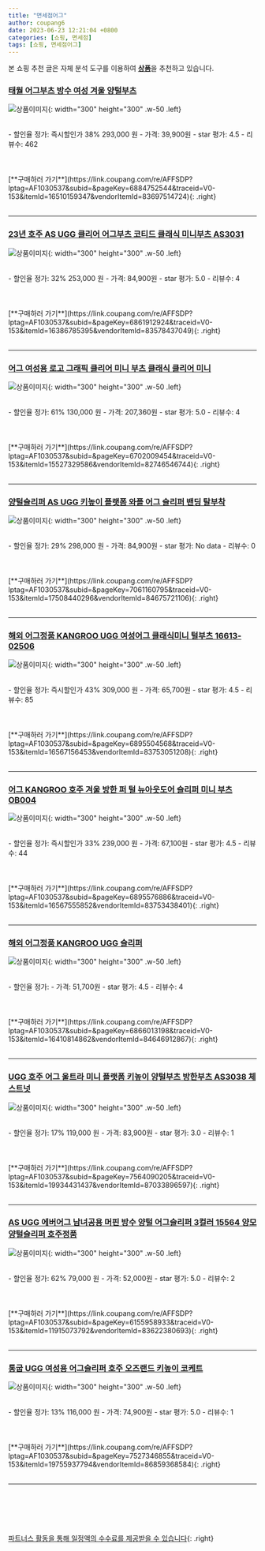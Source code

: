 ```yaml
---
title: "면세점어그"
author: coupang6
date: 2023-06-23 12:21:04 +0800
categories: [쇼핑, 면세점]
tags: [쇼핑, 면세점어그]
---
```


본 쇼핑 추천 글은 자체 분석 도구를 이용하여 [**상품**](https://link.coupang.com/a/bao1ui)을 추천하고 있습니다.

### [태월 어그부츠 방수 여성 겨울 양털부츠](https://link.coupang.com/re/AFFSDP?lptag=AF1030537&subid=&pageKey=6884752544&traceid=V0-153&itemId=16510159347&vendorItemId=83697514724)

![상품이미지](https://thumbnail6.coupangcdn.com/thumbnails/remote/230x230ex/image/vendor_inventory/9df1/aa85c073bb3d470adecf9e57018f7e0db974d27726bea8972545507bba2c.jpg){: width="300" height="300" .w-50 .left}


<br>
- 할인율 정가: 즉시할인가 38%  293,000   원
- 가격: 39,900원
- star 평가: 4.5
- 리뷰수: 462
<br>
<br>
<br>
<br>
[**구매하러 가기**](https://link.coupang.com/re/AFFSDP?lptag=AF1030537&subid=&pageKey=6884752544&traceid=V0-153&itemId=16510159347&vendorItemId=83697514724){: .right}
<br>
<br>

---

### [23년 호주 AS UGG 클리어 어그부츠 코티드 클래식 미니부츠 AS3031](https://link.coupang.com/re/AFFSDP?lptag=AF1030537&subid=&pageKey=6861912924&traceid=V0-153&itemId=16386785395&vendorItemId=83578437049)

![상품이미지](https://thumbnail7.coupangcdn.com/thumbnails/remote/230x230ex/image/vendor_inventory/5b56/ca125f53a74d0752a995ea83ce59afbd775a27a44459b9bc3a18838e0477.jpg){: width="300" height="300" .w-50 .left}


<br>
- 할인율 정가: 32%  253,000   원
- 가격: 84,900원
- star 평가: 5.0
- 리뷰수: 4
<br>
<br>
<br>
<br>
[**구매하러 가기**](https://link.coupang.com/re/AFFSDP?lptag=AF1030537&subid=&pageKey=6861912924&traceid=V0-153&itemId=16386785395&vendorItemId=83578437049){: .right}
<br>
<br>

---

### [어그 여성용 로고 그래픽 클리어 미니 부츠 클래식 클리어 미니](https://link.coupang.com/re/AFFSDP?lptag=AF1030537&subid=&pageKey=6702009454&traceid=V0-153&itemId=15527329586&vendorItemId=82746546744)

![상품이미지](https://thumbnail9.coupangcdn.com/thumbnails/remote/230x230ex/image/retail/images/3956985738220604-5c7b0213-61dc-4533-bcd7-f0c678eff875.jpg){: width="300" height="300" .w-50 .left}


<br>
- 할인율 정가: 61%  130,000   원
- 가격: 207,360원
- star 평가: 5.0
- 리뷰수: 4
<br>
<br>
<br>
<br>
[**구매하러 가기**](https://link.coupang.com/re/AFFSDP?lptag=AF1030537&subid=&pageKey=6702009454&traceid=V0-153&itemId=15527329586&vendorItemId=82746546744){: .right}
<br>
<br>

---

### [양털슬리퍼 AS UGG 키높이 플랫폼 와플 어그 슬리퍼 밴딩 탈부착](https://link.coupang.com/re/AFFSDP?lptag=AF1030537&subid=&pageKey=7061160795&traceid=V0-153&itemId=17508440296&vendorItemId=84675721106)

![상품이미지](https://thumbnail10.coupangcdn.com/thumbnails/remote/230x230ex/image/vendor_inventory/c90e/b7d4b7ec141e2a6bbe16c12e1a8c297927eda1a25e07ca0d9030a3378b03.jpg){: width="300" height="300" .w-50 .left}


<br>
- 할인율 정가: 29%  298,000   원
- 가격: 84,900원
- star 평가: No data
- 리뷰수: 0
<br>
<br>
<br>
<br>
[**구매하러 가기**](https://link.coupang.com/re/AFFSDP?lptag=AF1030537&subid=&pageKey=7061160795&traceid=V0-153&itemId=17508440296&vendorItemId=84675721106){: .right}
<br>
<br>

---

### [해외 어그정품 KANGROO UGG 여성어그 클래식미니 털부츠 16613-02506](https://link.coupang.com/re/AFFSDP?lptag=AF1030537&subid=&pageKey=6895504568&traceid=V0-153&itemId=16567156453&vendorItemId=83753051208)

![상품이미지](https://thumbnail6.coupangcdn.com/thumbnails/remote/230x230ex/image/vendor_inventory/b880/2bb4c5edf5247fd6d6336e57b79a2e7ab85eedf1bbfc9a32748a2ffe9cc0.jpg){: width="300" height="300" .w-50 .left}


<br>
- 할인율 정가: 즉시할인가 43%  309,000   원
- 가격: 65,700원
- star 평가: 4.5
- 리뷰수: 85
<br>
<br>
<br>
<br>
[**구매하러 가기**](https://link.coupang.com/re/AFFSDP?lptag=AF1030537&subid=&pageKey=6895504568&traceid=V0-153&itemId=16567156453&vendorItemId=83753051208){: .right}
<br>
<br>

---

### [어그 KANGROO 호주 겨울 방한 퍼 털 뉴아웃도어 슬리퍼 미니 부츠 OB004](https://link.coupang.com/re/AFFSDP?lptag=AF1030537&subid=&pageKey=6895576886&traceid=V0-153&itemId=16567555852&vendorItemId=83753438401)

![상품이미지](https://thumbnail6.coupangcdn.com/thumbnails/remote/230x230ex/image/vendor_inventory/1f08/56b21e80a2aa871aebd4b9d96fffe2f9aeb84252c1ab7b91b4775386e0eb.jpg){: width="300" height="300" .w-50 .left}


<br>
- 할인율 정가: 즉시할인가 33%  239,000   원
- 가격: 67,100원
- star 평가: 4.5
- 리뷰수: 44
<br>
<br>
<br>
<br>
[**구매하러 가기**](https://link.coupang.com/re/AFFSDP?lptag=AF1030537&subid=&pageKey=6895576886&traceid=V0-153&itemId=16567555852&vendorItemId=83753438401){: .right}
<br>
<br>

---

### [해외 어그정품 KANGROO UGG 슬리퍼](https://link.coupang.com/re/AFFSDP?lptag=AF1030537&subid=&pageKey=6866013198&traceid=V0-153&itemId=16410814862&vendorItemId=84646912867)

![상품이미지](https://thumbnail8.coupangcdn.com/thumbnails/remote/230x230ex/image/vendor_inventory/8f2e/d095c58e1d8ade3d7b7f1afd1fe13fbc8157841e6225d28291292e1c72c9.jpg){: width="300" height="300" .w-50 .left}


<br>
- 할인율 정가: 
- 가격: 51,700원
- star 평가: 4.5
- 리뷰수: 4
<br>
<br>
<br>
<br>
[**구매하러 가기**](https://link.coupang.com/re/AFFSDP?lptag=AF1030537&subid=&pageKey=6866013198&traceid=V0-153&itemId=16410814862&vendorItemId=84646912867){: .right}
<br>
<br>

---

### [UGG 호주 어그 울트라 미니 플랫폼 키높이 양털부츠 방한부츠 AS3038 체스트넛](https://link.coupang.com/re/AFFSDP?lptag=AF1030537&subid=&pageKey=7564090205&traceid=V0-153&itemId=19934431437&vendorItemId=87033896597)

![상품이미지](https://thumbnail6.coupangcdn.com/thumbnails/remote/230x230ex/image/vendor_inventory/d3b8/36c8cc4cfcae44867b0e7fce5d6e9ab875a033b61950d490bd041e441c03.png){: width="300" height="300" .w-50 .left}


<br>
- 할인율 정가: 17%  119,000   원
- 가격: 83,900원
- star 평가: 3.0
- 리뷰수: 1
<br>
<br>
<br>
<br>
[**구매하러 가기**](https://link.coupang.com/re/AFFSDP?lptag=AF1030537&subid=&pageKey=7564090205&traceid=V0-153&itemId=19934431437&vendorItemId=87033896597){: .right}
<br>
<br>

---

### [AS UGG 에버어그 남녀공용 머핀 방수 양털 어그슬리퍼 3컬러 15564 양모 양털슬리퍼 호주정품](https://link.coupang.com/re/AFFSDP?lptag=AF1030537&subid=&pageKey=6155958933&traceid=V0-153&itemId=11915073792&vendorItemId=83622380693)

![상품이미지](https://thumbnail8.coupangcdn.com/thumbnails/remote/230x230ex/image/vendor_inventory/db62/9e8ed9b7514a4f6afbc03563cca95e95995c387fda57c9db4a4564f86a8a.jpg){: width="300" height="300" .w-50 .left}


<br>
- 할인율 정가: 62%  79,000   원
- 가격: 52,000원
- star 평가: 5.0
- 리뷰수: 2
<br>
<br>
<br>
<br>
[**구매하러 가기**](https://link.coupang.com/re/AFFSDP?lptag=AF1030537&subid=&pageKey=6155958933&traceid=V0-153&itemId=11915073792&vendorItemId=83622380693){: .right}
<br>
<br>

---

### [통굽 UGG 여성용 어그슬리퍼 호주 오즈랜드 키높이 코케트](https://link.coupang.com/re/AFFSDP?lptag=AF1030537&subid=&pageKey=7527346855&traceid=V0-153&itemId=19755937794&vendorItemId=86859368584)

![상품이미지](https://thumbnail8.coupangcdn.com/thumbnails/remote/230x230ex/image/vendor_inventory/7a79/45c9ee08c0651ca35994140c3c75d553ca7b5433365770529f41c31a124d.jpg){: width="300" height="300" .w-50 .left}


<br>
- 할인율 정가: 13%  116,000   원
- 가격: 74,900원
- star 평가: 5.0
- 리뷰수: 1
<br>
<br>
<br>
<br>
[**구매하러 가기**](https://link.coupang.com/re/AFFSDP?lptag=AF1030537&subid=&pageKey=7527346855&traceid=V0-153&itemId=19755937794&vendorItemId=86859368584){: .right}
<br>
<br>

---
<br><br><br><br><br> [파트너스 활동을 통해 일정액의 수수료를 제공받을 수 있습니다](https://link.coupang.com/a/bao1ui){: .right}